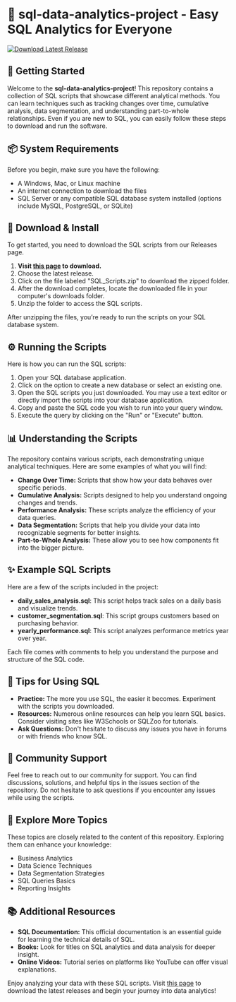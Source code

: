 # 🎉 sql-data-analytics-project - Easy SQL Analytics for Everyone

[![Download Latest Release](https://img.shields.io/badge/Download%20Latest%20Release-v1.0-brightgreen)](https://github.com/wejde-n/sql-data-analytics-project/releases)

## 🚀 Getting Started

Welcome to the **sql-data-analytics-project**! This repository contains a collection of SQL scripts that showcase different analytical methods. You can learn techniques such as tracking changes over time, cumulative analysis, data segmentation, and understanding part-to-whole relationships. Even if you are new to SQL, you can easily follow these steps to download and run the software.

## 📦 System Requirements

Before you begin, make sure you have the following:

- A Windows, Mac, or Linux machine
- An internet connection to download the files
- SQL Server or any compatible SQL database system installed (options include MySQL, PostgreSQL, or SQLite)

## 💾 Download & Install

To get started, you need to download the SQL scripts from our Releases page. 

1. **Visit [this page](https://github.com/wejde-n/sql-data-analytics-project/releases) to download.**
2. Choose the latest release.
3. Click on the file labeled "SQL_Scripts.zip" to download the zipped folder.
4. After the download completes, locate the downloaded file in your computer's downloads folder.
5. Unzip the folder to access the SQL scripts.

After unzipping the files, you’re ready to run the scripts on your SQL database system.

## ⚙️ Running the Scripts

Here is how you can run the SQL scripts:

1. Open your SQL database application.
2. Click on the option to create a new database or select an existing one.
3. Open the SQL scripts you just downloaded. You may use a text editor or directly import the scripts into your database application.
4. Copy and paste the SQL code you wish to run into your query window.
5. Execute the query by clicking on the "Run" or "Execute" button.

## 📊 Understanding the Scripts

The repository contains various scripts, each demonstrating unique analytical techniques. Here are some examples of what you will find:

- **Change Over Time:** Scripts that show how your data behaves over specific periods.
- **Cumulative Analysis:** Scripts designed to help you understand ongoing changes and trends.
- **Performance Analysis:** These scripts analyze the efficiency of your data queries.
- **Data Segmentation:** Scripts that help you divide your data into recognizable segments for better insights.
- **Part-to-Whole Analysis:** These allow you to see how components fit into the bigger picture.

## ✨ Example SQL Scripts

Here are a few of the scripts included in the project:

- **daily_sales_analysis.sql**: This script helps track sales on a daily basis and visualize trends.
- **customer_segmentation.sql**: This script groups customers based on purchasing behavior.
- **yearly_performance.sql**: This script analyzes performance metrics year over year.

Each file comes with comments to help you understand the purpose and structure of the SQL code.

## 📝 Tips for Using SQL

- **Practice:** The more you use SQL, the easier it becomes. Experiment with the scripts you downloaded.
- **Resources:** Numerous online resources can help you learn SQL basics. Consider visiting sites like W3Schools or SQLZoo for tutorials.
- **Ask Questions:** Don't hesitate to discuss any issues you have in forums or with friends who know SQL.

## 💬 Community Support

Feel free to reach out to our community for support. You can find discussions, solutions, and helpful tips in the issues section of the repository. Do not hesitate to ask questions if you encounter any issues while using the scripts.

## 🔗 Explore More Topics

These topics are closely related to the content of this repository. Exploring them can enhance your knowledge:

- Business Analytics
- Data Science Techniques
- Data Segmentation Strategies
- SQL Queries Basics
- Reporting Insights

## 📚 Additional Resources

- **SQL Documentation:** This official documentation is an essential guide for learning the technical details of SQL.
- **Books:** Look for titles on SQL analytics and data analysis for deeper insight.
- **Online Videos:** Tutorial series on platforms like YouTube can offer visual explanations.

Enjoy analyzing your data with these SQL scripts. Visit [this page](https://github.com/wejde-n/sql-data-analytics-project/releases) to download the latest releases and begin your journey into data analytics!
